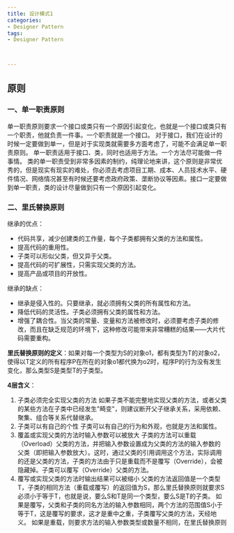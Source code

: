```yaml
---
title: 设计模式1
categories:
- Designer Pattern
tags:
- Designer Pattern



---
```

## 原则

### 一、单一职责原则 
单一职责原则要求一个接口或类只有一个原因引起变化，也就是一个接口或类只有一个职责，他就负责一件事。一个职责就是一个接口。 
对于接口，我们在设计的时候一定要做到单一，但是对于实现类就需要多方面考虑了，可能不会满足单一职责原则。 
单一职责适用于接口、类，同时也适用于方法。一个方法尽可能做一件事情。 
类的单一职责受到非常多因素的制约，纯理论地来讲，这个原则是非常优秀的，但是现实有现实的难处，你必须去考虑项目工期、成本、人员技术水平、硬件情况、网络情况甚至有时候还要考虑政府政策、垄断协议等因素。接口一定要做到单一职责，类的设计尽量做到只有一个原因引起变化。

### 二、里氏替换原则 
继承的优点： 
- 代码共享，减少创建类的工作量，每个子类都拥有父类的方法和属性。 
- 提高代码的重用性。 
- 子类可以形似父类，但又异于父类。 
- 提高代码的可扩展性，只需实现父类的方法。 
- 提高产品或项目的开放性。 

继承的缺点： 
- 继承是侵入性的。只要继承，就必须拥有父类的所有属性和方法。 
- 降低代码的灵活性。子类必须拥有父类的属性和方法。 
- 增强了耦合性。当父类的常量、变量和方法被修改时，必须要考虑子类的修改，而且在缺乏规范的环境下，这种修改可能带来非常糟糕的结果——大片代码需要重构。

**里氏替换原则的定义**：如果对每一个类型为S的对象o1，都有类型为T的对象o2，使得以T定义的所有程序P在所在的对象o1都代换为o2时，程序P的行为没有发生变化，那么类型S是类型T的子类型。

**4层含义**： 
1. 子类必须完全实现父类的方法 
如果子类不能完整地实现父类的方法，或者父类的某些方法在子类中已经发生"畸变"，则建议断开父子继承关系，采用依赖、聚集、组合等关系代替继承。 
2. 子类可以有自己的个性 
子类可以有自己的行为和外观，也就是方法和属性。 
3. 覆盖或实现父类的方法时输入参数可以被放大 
子类的方法可以重载（Overload）父类的方法，并把输入参数设置成为父类的方法的输入参数的父类（即把输入参数放大）。这时，通过父类的引用调用这个方法，实际调用的还是父类的方法，子类的方法由于只是重载而不是覆写（Override），会被隐藏掉。子类可以覆写（Override）父类的方法。
4. 覆写或实现父类的方法时输出结果可以被缩小 
父类的方法返回值是一个类型T，子类的相同方法（重载或覆写）的返回值为S，那么里氏替换原则就要求S必须小于等于T，也就是说，要么S和T是同一个类型，要么S是T的子类。 
如果是覆写，父类和子类的同名方法的输入参数相同，两个方法的范围值S小于等于T，这是覆写的要求，这才是重中之重，子类覆写父类的方法，天经地义。 
如果是重载，则要求方法的输入参数类型或数量不相同，在里氏替换原则
